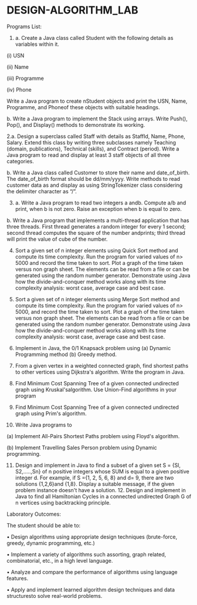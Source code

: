 # DESIGN-ALGORITHM_LAB

Programs List:

1. a. Create a Java class called Student with the following details as variables within it.

(i) USN

(ii) Name

(iii) Programme

(iv) Phone

Write a Java program to create nStudent objects and print the USN, Name, Programme, and Phoneof these objects with suitable headings.

b. Write a Java program to implement the Stack using arrays. Write Push(), Pop(), and Display() methods to demonstrate its working.

2.a. Design a superclass called Staff with details as StaffId, Name, Phone, Salary. Extend this class by writing three subclasses namely Teaching (domain, publications), Technical (skills), and Contract (period). Write a Java program to read and display at least 3 staff objects of all three categories.

b. Write a Java class called Customer to store their name and date_of_birth. The date_of_birth format should be dd/mm/yyyy. Write methods to read customer data as and display as using StringTokenizer class considering the delimiter character as “/”.

3. a. Write a Java program to read two integers a andb. Compute a/b and print, when b is not zero. Raise an exception when b is equal to zero.

b. Write a Java program that implements a multi-thread application that has three threads. First thread generates a random integer for every 1 second; second thread computes the square of the number andprints; third thread will print the value of cube of the number.

4. Sort a given set of n integer elements using Quick Sort method and compute its time complexity. Run the program for varied values of n> 5000 and record the time taken to sort. Plot a graph of the time taken versus non graph sheet. The elements can be read from a file or can be generated using the random number generator. Demonstrate using Java how the divide-and-conquer method works along with its time complexity analysis: worst case, average case and best case.

5. Sort a given set of n integer elements using Merge Sort method and compute its time complexity. Run the program for varied values of n> 5000, and record the time taken to sort. Plot a graph of the time taken versus non graph sheet. The elements can be read from a file or can be generated using the random number generator. Demonstrate using Java how the divide-and-conquer method works along with its time complexity analysis: worst case, average case and best case.

6. Implement in Java, the 0/1 Knapsack problem using (a) Dynamic Programming method (b) Greedy method.

7. From a given vertex in a weighted connected graph, find shortest paths to other vertices using Dijkstra's algorithm. Write the program in Java.

8. Find Minimum Cost Spanning Tree of a given connected undirected graph using Kruskal'salgorithm. Use Union-Find algorithms in your program

9. Find Minimum Cost Spanning Tree of a given connected undirected graph using Prim's algorithm.

10. Write Java programs to

(a) Implement All-Pairs Shortest Paths problem using Floyd's algorithm.

(b) Implement Travelling Sales Person problem using Dynamic programming.

11. Design and implement in Java to find a subset of a given set S = {Sl, S2,.....,Sn} of n positive integers whose SUM is equal to a given positive integer d. For example, if S ={1, 2, 5, 6, 8} and d= 9, there are two solutions {1,2,6}and {1,8}. Display a suitable message, if the given problem instance doesn't have a solution. 12. Design and implement in Java to find all Hamiltonian Cycles in a connected undirected Graph G of n vertices using backtracking principle.

 

Laboratory Outcomes:

The student should be able to:

• Design algorithms using appropriate design techniques (brute-force, greedy, dynamic programming, etc.)

• Implement a variety of algorithms such assorting, graph related, combinatorial, etc., in a high level language.

• Analyze and compare the performance of algorithms using language features.

• Apply and implement learned algorithm design techniques and data structuresto solve real-world problems.

